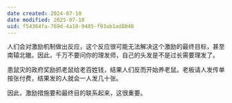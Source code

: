 ```yaml
---
date created: 2024-07-10
date modified: 2025-07-10
uid: f54364fa-769d-4a10-9485-f93ab1ad8048
---
```


人们会对激励机制做出反应，这个反应很可能无法解决这个激励的最终目标，甚至南辕北辙。因此，千万不要问你的理发师，自己的头发是不是过长需要理发了。

患鼠灾的政府奖励抓老鼠给老百姓钱，结果人们反而开始养老鼠。老板请人发传单按张付费，结果发的人就会一人发几十张。

因此，激励措施要和最终目的联系起来，这很重要。
